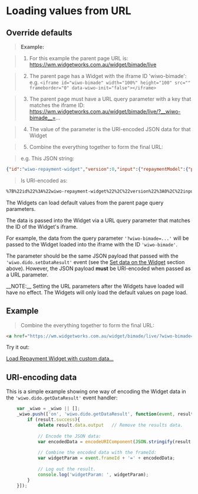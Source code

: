 # Loading values from URL

## Override defaults


> __Example:__
 
>  1. For this example the parent page URL is: https://wm.widgetworks.com.au/widget/bimade/live
 
>  2. The parent page has a Widget with the iframe ID 'wiwo-bimade':
     e.g. `<iframe id="wiwo-bimade" width="100%" height="100" src="" frameborder="0" data-wiwo-init="false"></iframe>`
  
>  3. The parent page must have a URL query parameter with a key that matches the iframe ID:
     https://wm.widgetworks.com.au/widget/bimade/live/?__wiwo-bimade__=...
 
>  4. The value of the parameter is the URI-encoded JSON data for that Widget

>  5. Combine the everything together to form the final URL:

>  e.g. This JSON string:

 
```	json
{"id":"wiwo-repayment-widget","version":0,"input":{"repaymentModel":{"principal":123456,"term":13,"interestRate":0.13,"repaymentType":"IO_ARR","repaymentFrequency":"fortnight","productGroup":"fixed","product":"wiwoFixed3Y"},"savingsModel":{"savingsEnabled":false,"extraRepayment":0,"offset":0,"lumpSum":0,"lumpSumYear":3}}}
```
>  	Is URI-encoded as:
	
```html
%7B%22id%22%3A%22wiwo-repayment-widget%22%2C%22version%22%3A0%2C%22input%22%3A%7B%22repaymentModel%22%3A%7B%22principal%22%3A123456%2C%22term%22%3A13%2C%22interestRate%22%3A0.13%2C%22repaymentType%22%3A%22IO_ARR%22%2C%22repaymentFrequency%22%3A%22fortnight%22%2C%22productGroup%22%3A%22fixed%22%2C%22product%22%3A%22wiwoFixed3Y%22%7D%2C%22savingsModel%22%3A%7B%22savingsEnabled%22%3Afalse%2C%22extraRepayment%22%3A0%2C%22offset%22%3A0%2C%22lumpSum%22%3A0%2C%22lumpSumYear%22%3A3%7D%7D%7D
```


The Widgets can load default values from the parent page query parameters.

The data is passed into the Widget via a URL query parameter that matches the ID of the Widget's iframe.

For example, the data from the query parameter `'?wiwo-bimade=...'` will be passed to the Widget loaded into the iframe with the ID `'wiwo-bimade'`.

The parameter should be the same JSON payload that passed with the `'wiwo.dido.setDataResult'` event (see the [Set data on the Widget](#set-data-on-the-widget) section above). However, the JSON payload __must__ be URI-encoded when passed as a URL parameter.


<aside class="warning">
__NOTE:__ Setting the URL parameters after the Widgets have loaded will have no effect. The Widgets will only load the default values on page load.
</aside>

## Example

>  Combine the everything together to form the final URL:

```html
<a href="https://wm.widgetworks.com.au/widget/bimade/live/?wiwo-bimade=%7B%22id%22%3A%22wiwo-repayment-widget%22%2C%22version%22%3A0%2C%22input%22%3A%7B%22repaymentModel%22%3A%7B%22principal%22%3A123456%2C%22term%22%3A13%2C%22interestRate%22%3A0.13%2C%22repaymentType%22%3A%22IO_ARR%22%2C%22repaymentFrequency%22%3A%22fortnight%22%2C%22productGroup%22%3A%22fixed%22%2C%22product%22%3A%22wiwoFixed3Y%22%7D%2C%22savingsModel%22%3A%7B%22savingsEnabled%22%3Afalse%2C%22extraRepayment%22%3A0%2C%22offset%22%3A0%2C%22lumpSum%22%3A0%2C%22lumpSumYear%22%3A3%7D%7D%7D" target="_blank">Load Repayment Widget with custom data...</a>
```

Try it out:

<a href="https://wm.widgetworks.com.au/widget/bimade/live/?wiwo-bimade=%7B%22id%22%3A%22wiwo-repayment-widget%22%2C%22version%22%3A0%2C%22input%22%3A%7B%22repaymentModel%22%3A%7B%22principal%22%3A123456%2C%22term%22%3A13%2C%22interestRate%22%3A0.13%2C%22repaymentType%22%3A%22IO_ARR%22%2C%22repaymentFrequency%22%3A%22fortnight%22%2C%22productGroup%22%3A%22fixed%22%2C%22product%22%3A%22wiwoFixed3Y%22%7D%2C%22savingsModel%22%3A%7B%22savingsEnabled%22%3Afalse%2C%22extraRepayment%22%3A0%2C%22offset%22%3A0%2C%22lumpSum%22%3A0%2C%22lumpSumYear%22%3A3%7D%7D%7D" target="_blank">Load Repayment Widget with custom data...</a>


## URI-encoding data

This is a simple example showing one way of encoding the Widget data in the `'wiwo.dido.getDataResult'` event handler:

```javascript
	var _wiwo = _wiwo || [];
	_wiwo.push(['on', 'wiwo.dido.getDataResult', function(event, result){
		if (result.success){
			delete result.data.output 	// Remove the results data.
			
			// Encode the JSON data:
			var encodedData = encodeURIComponent(JSON.stringify(result.data));
			
			// Combine the encoded data with the frameId:
			var widgetParam = event.frameId + '=' + encodedData;
			
			// Log out the result.
			console.log('widgetParam: ', widgetParam);
		}
	}]);
```
